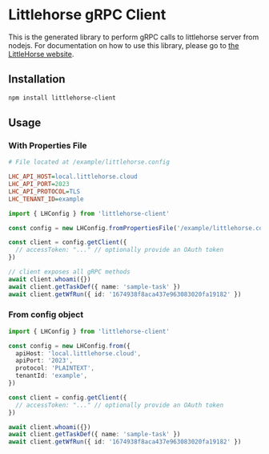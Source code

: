 # Littlehorse gRPC Client

This is the generated library to perform gRPC calls to littlehorse server from nodejs.
For documentation on how to use this library, please go to [the LittleHorse website](https://littlehorse.io/docs/server).

## Installation

```bash
npm install littlehorse-client
```

## Usage

### With Properties File

```ini
# File located at /example/littlehorse.config

LHC_API_HOST=local.littlehorse.cloud
LHC_API_PORT=2023
LHC_API_PROTOCOL=TLS
LHC_TENANT_ID=example
```

```ts
import { LHConfig } from 'littlehorse-client'

const config = new LHConfig.fromPropertiesFile('/example/littlehorse.config')

const client = config.getClient({
  // accessToken: "..." // optionally provide an OAuth token
})

// client exposes all gRPC methods
await client.whoami({})
await client.getTaskDef({ name: 'sample-task' })
await client.getWfRun({ id: '1674938f8aca437e963083020fa19182' })
```

### From config object

```ts
import { LHConfig } from 'littlehorse-client'

const config = new LHConfig.from({
  apiHost: 'local.littlehorse.cloud',
  apiPort: '2023',
  protocol: 'PLAINTEXT',
  tenantId: 'example',
})

const client = config.getClient({
  // accessToken: "..." // optionally provide an OAuth token
})

await client.whoami({})
await client.getTaskDef({ name: 'sample-task' })
await client.getWfRun({ id: '1674938f8aca437e963083020fa19182' })
```
